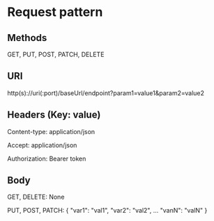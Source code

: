 # Request pattern

## Methods
GET, PUT, POST, PATCH, DELETE

## URI

http(s)://uri(:port)/baseUrl/endpoint?param1=value1&param2=value2

## Headers (Key: value)

Content-type: application/json

Accept: application/json

Authorization: Bearer token

## Body
GET, DELETE: None

PUT, POST, PATCH:
{
    "var1": "val1",
    "var2": "val2",
    ...
    "vanN": "valN"
}
